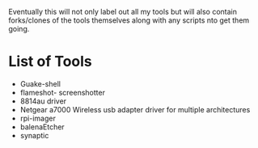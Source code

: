 Eventually this will not only label out all my tools but will also contain forks/clones of the tools themselves along with any scripts nto get them going.




# List of Tools
- Guake-shell<br>
- flameshot- screenshotter<br>
- 8814au driver<br>
- Netgear a7000 Wireless usb adapter driver for multiple architectures<br> 
- rpi-imager
- balenaEtcher
- synaptic
